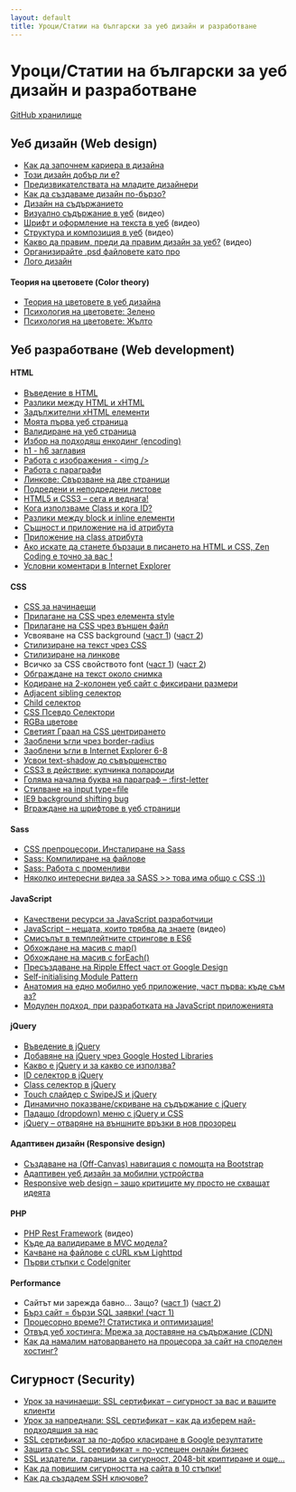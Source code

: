 ```yaml
---
layout: default
title: Уроци/Статии на български за уеб дизайн и разработване
---
```


# Уроци/Статии на български за уеб дизайн и разработване

[GitHub хранилище](https://github.com/dzhavat/web-design-and-development-in-bulgarian)

## Уеб дизайн (Web design)
* [Как да започнем кариера в дизайна](http://isavkov.net/how-to-work-designer/)
* [Този дизайн добър ли е?](http://socialevo.net/tozi-dizayn-dobar-li-e-447051)
* [Предизвикателствата на младите дизайнери](http://isavkov.net/young-designers/)
* [Как да създаваме дизайн по-бързо?](http://isavkov.net/how-to-speed-up-design-workflow/)
* [Дизайн на съдържанието](http://isavkov.net/design-and-content/)
* [Визуално съдържание в уеб](https://www.youtube.com/watch?v=BUcvl444PjU) (видео)
* [Шрифт и оформление на текста в уеб](https://www.youtube.com/watch?v=1uxVCtySLT8) (видео)
* [Структура и композиция в уеб](https://www.youtube.com/watch?v=wYMrbc6xArw) (видео)
* [Какво да правим, преди да правим дизайн за уеб?](https://www.youtube.com/watch?v=s9JhGY1cBcE) (видео)
* [Организирайте .psd файловете като про](http://www.angeloff.net/2012/10/%D0%BE%D1%80%D0%B3%D0%B0%D0%BD%D0%B8%D0%B7%D0%B8%D1%80%D0%B0%D0%B9%D1%82%D0%B5-psd-%D1%84%D0%B0%D0%B9%D0%BB%D0%BE%D0%B2%D0%B5%D1%82%D0%B5-%D1%81%D0%B8-%D0%BA%D0%B0%D1%82%D0%BE-%D0%BF%D1%80%D0%BE/)
* [Лого дизайн](http://www.ivoivanov.net/logo-design/)

#### Теория на цветовете (Color theory)
* [Теория на цветовете в уеб дизайна](http://socialevo.net/teoriya-na-cvetovete-v-ueb-dizayna-429447)
* [Психология на цветовете: Зелено](http://isavkov.net/%D0%BF%D1%81%D0%B8%D1%85%D0%BE%D0%BB%D0%BE%D0%B3%D0%B8%D1%8F-%D0%BD%D0%B0-%D1%86%D0%B2%D0%B5%D1%82%D0%BE%D0%B2%D0%B5%D1%82%D0%B5-%D0%B7%D0%B5%D0%BB%D0%B5%D0%BD%D0%BE/)
* [Психология на цветовете: Жълто](http://isavkov.net/%D0%BF%D1%81%D0%B8%D1%85%D0%BE%D0%BB%D0%BE%D0%B3%D0%B8%D1%8F-%D0%BD%D0%B0-%D1%86%D0%B2%D0%B5%D1%82%D0%BE%D0%B2%D0%B5%D1%82%D0%B5-%D0%B6%D1%8A%D0%BB%D1%82%D0%BE/)

## Уеб разработване (Web development)

#### HTML
* [Въведение в HTML](http://www.youdevelop.net/coding/html/vyvedenie-v-html/)
* [Разлики между HTML и xHTML](http://www.youdevelop.net/coding/html/razliki-mejdu-html-i-xhtml/)
* [Задължителни xHTML елементи](http://www.youdevelop.net/coding/html/zadyljitelni-xhtml-elementi/)
* [Моята първа уеб страница](http://www.youdevelop.net/coding/html/moqta-pyrva-web-stranica/)
* [Валидиране на уеб страница](http://www.youdevelop.net/coding/html/validirane-na-web-stranica/)
* [Избор на подходящ енкодинг (encoding)](http://www.youdevelop.net/coding/html/izbor-na-podhodqsht-encoding/)
* [h1 - h6 заглавия](http://www.youdevelop.net/coding/html/h1-h6-zaglaviq/)
* [Работа с изображения - &lt;img /&gt;](http://www.youdevelop.net/coding/html/rabota-s-izobrajeniq/)
* [Работа с параграфи](http://www.youdevelop.net/coding/html/rabota-s-paragraphs/)
* [Линкове: Свързване на две страници](http://www.youdevelop.net/coding/html/linkove-svyrzvane-na-dve-stranici/)
* [Подредени и неподредени листове](http://www.youdevelop.net/coding/html/podredeni-i-nepodredeni-listove/)
* [HTML5 и CSS3 – сега и веднага!](http://greatgonzo.net/pages/803.html)
* [Кога използваме Class и кога ID?](http://m.ignev.net/blog/others/06_21/using-class-or-id-in-our-css-html-code/)
* [Разлики между block и inline елементи](http://www.youdevelop.net/coding/html/razliki-mejdu-block-i-inline-elementi/)
* [Същност и приложение на id атрибута](http://www.youdevelop.net/coding/html/syshtnost-i-prilojenie-na-id-atributa/)
* [Приложение на class атрибута](http://www.youdevelop.net/coding/html/prilojenie-na-class-atributa/)
* [Ако искате да станете бързаци в писането на HTML и CSS, Zen Coding е точно за вас !](http://m.ignev.net/blog/web-design/xhtml-css/11_23/speedy-way-to-write-html-and-css-with-zen-coding/)
* [Условни коментари в Internet Explorer](http://www.youdevelop.net/coding/html/uslovni-komentari-v-internet-explorer/)

#### CSS
* [CSS за начинаещи](http://www.youdevelop.net/coding/css/css-za-nachinaeshti/)
* [Прилагане на CSS чрез елемента style](http://www.youdevelop.net/coding/css/prilagane-na-css-chrez-elementa-style/)
* [Прилагане на CSS чрез външен файл](http://www.youdevelop.net/coding/css/prilagane-na-css-chrez-vynshen-fail/)
* Усвояване на CSS background ([част 1](http://www.youdevelop.net/coding/css/usvoqvane-na-css-background-part-1/)) ([част 2](http://www.youdevelop.net/coding/css/usvoqvane-na-css-background-part-2/))
* [Стилизиране на текст чрез CSS](http://www.youdevelop.net/coding/css/stilizirane-na-text-chrez-css/)
* [Стилизиране на линкове](http://www.youdevelop.net/coding/css/stilizirane-na-linkove/)
* Всичко за CSS свойството font ([част 1](http://www.youdevelop.net/coding/css/vsichko-za-css-svoistvoto-font-part-1/)) ([част 2](http://www.youdevelop.net/coding/css/vsichko-za-css-svoistvoto-font-part-2/))
* [Обграждане на текст около снимка](http://www.youdevelop.net/coding/css/obgrajdane-na-tekst-okolo-snimka/)
* [Кодиране на 2-колонен уеб сайт с фиксирани размери](http://www.youdevelop.net/coding/css/coding-2-column-layout/)
* [Adjacent sibling селектор](http://www.youdevelop.net/coding/css/adjacent-sibling-selector/)
* [Child селектор](http://www.youdevelop.net/coding/css/child-selector/)
* [CSS Псевдо Селектори](http://magadanski.com/uroci/css-psevdo-selektori/)
* [RGBa цветове](http://www.youdevelop.net/coding/css3/rgba-cvetove/)
* [Светият Граал на CSS центрирането](https://webdesign.tutsplus.com/bg/tutorials/the-holy-grail-of-css-centering--cms-22114)
* [Заоблени ъгли чрез border-radius](http://www.youdevelop.net/coding/css3/zaobleni-ygli-chrez-border-radius/)
* [Заоблени ъгли в Internet Explorer 6-8](http://www.youdevelop.net/coding/css3/zaobleni-ygli-v-internet-explorer-6-8/)
* [Усвои text-shadow до съвършенство](http://www.youdevelop.net/coding/css3/usvoi-text-shadow-do-syvyrshenstvo/)
* [CSS3 в действие: купчинка полароиди](http://greatgonzo.net/pages/2132.html)
* [Голяма начална буква на параграф – :first-letter](http://designtohtml.net/2010/08/371/)
* [Стилване на input type=file](http://designtohtml.net/2012/08/%D1%81%D1%82%D0%B8%D0%BB%D0%B2%D0%B0%D0%BD%D0%B5-%D0%BD%D0%B0-input-typefile/)
* [IE9 background shifting bug](http://www.optimiced.com/bg/2011/03/17/ie9-background-shifting-bug/)
* [Вграждане на шрифтове в уеб страници](http://nikolay.bg/2009/embedding-fonts-in-cyrillic-web-page/)

#### Sass
* [CSS препроцесори. Инсталиране на Sass](http://www.youdevelop.net/coding/sass/css-preprocessors-instalirane-na-sass/)
* [Sass: Компилиране на файлове](http://www.youdevelop.net/coding/sass/kompilirane-na-failove/)
* [Sass: Работа с променливи](http://www.youdevelop.net/coding/sass/rabota-s-promenlivi/)
* [Няколко интересни видеа за SASS >> това има общо с CSS :))](http://m.ignev.net/blog/web-design/xhtml-css/04_05/writing-css-with-sass/)

#### JavaScript
* [Качествени ресурси за JavaScript разработчици](https://code.tutsplus.com/bg/articles/resources-for-staying-on-top-of-javascript--cms-21369)
* [JavaScript – нещата, които трябва да знаете](http://pavelkolev.com/javascript-%d0%bd%d0%b5%d1%89%d0%b0%d1%82%d0%b0-%d0%ba%d0%be%d0%b8%d1%82%d0%be-%d1%82%d1%80%d1%8f%d0%b1%d0%b2%d0%b0-%d0%b4%d0%b0-%d0%b7%d0%bd%d0%b0%d0%b5%d1%82%d0%b5/) (видео)
* [Смисълът в темплейтните стрингове в ES6](https://code.tutsplus.com/bg/tutorials/the-genius-of-template-strings-in-es6--cms-24915)
* [Обхождане на масив с map()](http://youdevelop.net/coding/javascript/obhozhdane-na-masiv-s-map/)
* [Обхождане на масив с forEach()](http://youdevelop.net/coding/javascript/obhozhdane-na-masiv-s-foreach/)
* [Пресъздаване на Ripple Effect част от Google Design](https://webdesign.tutsplus.com/bg/tutorials/recreating-the-touch-ripple-effect-as-seen-on-google-design--cms-21655)
* [Self-initialising Module Pattern](http://greatgonzo.net/pages/2220.html)
* [Анатомия на едно мобилно уеб приложение, част първа: къде съм аз?](http://greatgonzo.net/pages/2151.html)
* [Модулен подход, при разработката на JavaScript приложенията](https://code.tutsplus.com/bg/articles/modules-a-future-approach-to-javascript-libraries--cms-21800)

#### jQuery
* [Въведение в jQuery](http://www.youdevelop.net/coding/jquery/vyvedenie-v-jquery/)
* [Добавяне на jQuery чрез Google Hosted Libraries](http://www.youdevelop.net/coding/jquery/dobavqne-na-jquery-chrez-google-hosted-libraries/)
* [Какво е jQuery и за какво се използва?](https://blog.superhosting.bg/jquery.html)
* [ID селектор в jQuery](http://www.youdevelop.net/coding/jquery/id-selector/)
* [Class селектор в jQuery](http://www.youdevelop.net/coding/jquery/class-selector/)
* [Touch слайдер с SwipeJS и jQuery](http://www.youdevelop.net/coding/jquery/touch-slider-s-swipejs-i-jquery/)
* [Динамично показване/скриване на съдържание с jQuery](http://www.youdevelop.net/coding/jquery/dinamichno-pokazvane-skrivane-na-sydyrjanie/)
* [Падащо (dropdown) меню с jQuery и CSS](http://www.youdevelop.net/coding/jquery/dropdown-menu-s-jquery-i-css/)
* [jQuery – отваряне на външните връзки в нов прозорец](http://webangel78.com/blog/%D1%83%D0%B5%D0%B1-%D0%BF%D1%80%D0%BE%D0%B3%D1%80%D0%B0%D0%BC%D0%B8%D1%80%D0%B0%D0%BD%D0%B5/javascript/jquery-external-links-new-windows/)

#### Адаптивен дизайн (Responsive design)
* [Създаване на (Off-Canvas) навигация с помощта на Bootstrap](https://webdesign.tutsplus.com/bg/tutorials/how-to-build-an-off-canvas-navigation-layout-with-bootstrap--cms-21991)
* [Адаптивен уеб дизайн за мобилни устройства](http://www.angeloff.net/2011/06/%D0%B0%D0%B4%D0%B0%D0%BF%D1%82%D0%B8%D0%B2%D0%B5%D0%BD-%D1%83%D0%B5%D0%B1-%D0%B4%D0%B8%D0%B7%D0%B0%D0%B9%D0%BD-%D0%B7%D0%B0-%D0%BC%D0%BE%D0%B1%D0%B8%D0%BB%D0%BD%D0%B8-%D1%83%D1%81%D1%82%D1%80%D0%BE/)
* [Responsive web design – защо критиците му просто не схващат идеята](http://greatgonzo.net/pages/2172.html)

#### PHP
* [PHP Rest Framework](http://blog.ygeorgiev.com/php-rest-framework/) (видео)
* [Къде да валидираме в MVC модела?](http://gatakka.eu/?p=979)
* [Качване на файлове с cURL към Lighttpd](http://greatgonzo.net/pages/2196.html)
* [Първи стъпки с CodeIgniter](http://m.ignev.net/blog/development/php-development/07_27/getting-started-with-codeigniter/)

#### Performance
* Сайтът ми зарежда бавно… Защо? ([част 1](https://blog.superhosting.bg/website-resources-part1.html)) ([част 2](https://blog.superhosting.bg/website-resources-part2.html))
* [Бърз сайт = бързи SQL заявки! (част 1)](https://blog.superhosting.bg/sql-queries-part1.html)
* [Процесорно време?! Статистика и оптимизация!](https://blog.superhosting.bg/cpu-statistics-optimization.html)
* [Отвъд уеб хостинга: Мрежа за доставяне на съдържание (CDN)](http://blog.icn.bg/friendly-geeks-saveti/otvad-ueb-hostinga-mrezha-za-dostavyane/)
* [Как да намалим натоварването на процесора за сайт на споделен хостинг?](http://blog.icn.bg/friendly-geeks-saveti/kak-da-namalim-natovarvaneto-na-protse/)

## Сигурност (Security)
* [Урок за начинаещи: SSL сертификат – сигурност за вас и вашите клиенти](http://socialevo.net/urok-za-nachinaeshti-ssl-sertifikat-v-sigurnost-za-vas-i-vashite-klienti-446199)
* [Урок за напреднали: SSL сертификат – как да изберем най-подходящия за нас](http://socialevo.net/urok-za-naprednali-ssl-sertifikat-v-kak-da-izberem-nay-podhodyashtiya-za-nas-446285)
* [SSL сертификат за по-добро класиране в Google резултатите](http://socialevo.net/ssl-sertifikat-za-po-dobro-klasirane-v-google-rezultatite-446753)
* [Защита със SSL сертификат = по-успешен онлайн бизнес](https://blog.superhosting.bg/ssl-certificates-google-ranking.html)
* [SSL издатели, гаранции за сигурност, 2048-bit криптиране и още…](http://blog.icn.bg/friendly-geeks-saveti/ssl-izdateli-garantsii-za-sigurnost-2048-bit-kri/)
* [Как да повишим сигурността на сайта в 10 стъпки!](https://blog.superhosting.bg/website-security-in-10-steps.html)
* [Как да създадем SSH ключове?](http://blog.icn.bg/friendly-geeks-saveti/kak-da-sazdadem-ssh-klyuchove/)
